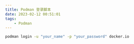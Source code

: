 ```yaml
---
title: Podman 登录脚本
date: 2023-02-12 00:51:01
tags:
    - Podman 
---
```

```bash
podman login -u "your_name" -p "your_password" docker.io
```

